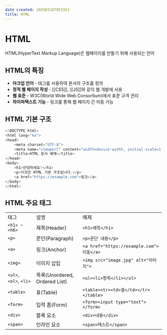 ```yaml
---
date created: 20250316T051551
title: HTML
---
```


# HTML

HTML(HyperText Markup Language)은 웹페이지를 만들기 위해 사용되는 언어

## HTML의 특징

- **마크업 언어** - 태그를 사용하여 문서의 구조를 정의
- **정적 웹 페이지 작성** - [[CSS]], [[JS]]와 같이 웹 개발에 사용
- **웹 표준** - W3C(World Wide Web Consortium)에서 표준 규격 관리
- **하이퍼텍스트 기능** - 링크를 통해 웹 페이지 간 이동 가능

## HTML 기본 구조

```js
<!DOCTYPE html>
<html lang="ko">
<head>
    <meta charset="UTF-8">
    <meta name="viewport" content="width=device-width, initial-scale=1.0">
    <title>HTML 문서 예제</title>
</head>
<body>
    <h1>안녕하세요!</h1>
    <p>이것은 HTML 기본 구조입니다.</p>
    <a href="https://example.com">링크</a>
</body>
</html>
```

## HTML 주요 태그

|                        |                             |                                        |
| ---------------------- | --------------------------- | -------------------------------------- |
| 태그                     | 설명                          | 예제                                     |
| `<h1> ~ <h6>`          | 제목(Header)                  | `<h1>제목</h1>`                          |
| `<p>`                  | 문단(Paragraph)               | `<p>문단 내용</p>`                         |
| `<a>`                  | 링크(Anchor)                  | `<a href="https://example.com">이동</a>` |
| `<img>`                | 이미지 삽입                      | `<img src="image.jpg" alt="이미지">`      |
| `<ul>`, `<ol>`, `<li>` | 목록(Unordered, Ordered List) | `<ul><li>항목</li></ul>`                 |
| `<table>`              | 표(Table)                    | `<table><tr><td>셀</td></tr></table>`   |
| `<form>`               | 입력 폼(Form)                  | `<form><input type="text"></form>`     |
| `<div>`                | 블록 요소                       | `<div>내용</div>`                        |
| `<span>`               | 인라인 요소                      | `<span>텍스트</span>`                     |
